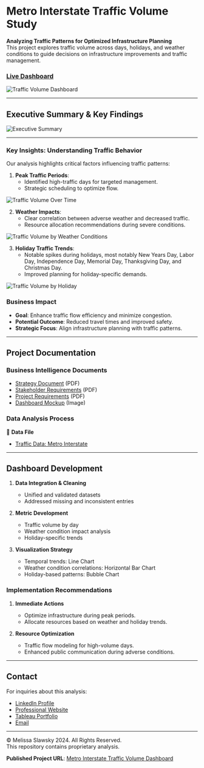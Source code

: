 # Metro Interstate Traffic Volume Study

**Analyzing Traffic Patterns for Optimized Infrastructure Planning**  
This project explores traffic volume across days, holidays, and weather conditions to guide decisions on infrastructure improvements and traffic management.

### [Live Dashboard](https://public.tableau.com/views/TrafficVolume-HighwayInfrastructureStudy/TrafficVolumevs_WeatherConditions?:language=en-US&:sid=&:redirect=auth&:display_count=n&:origin=viz_share_link)

![Traffic Volume Dashboard](dashboard-traffic-volume-analysis.png)

---

## Executive Summary & Key Findings
![Executive Summary](traffic-volume-executive-summary.png)

---

### Key Insights: Understanding Traffic Behavior

Our analysis highlights critical factors influencing traffic patterns:

1. **Peak Traffic Periods**:
   - Identified high-traffic days for targeted management.
   - Strategic scheduling to optimize flow.

![Traffic Volume Over Time](traffic-volume-over-time-vis.png)


2. **Weather Impacts**:
   - Clear correlation between adverse weather and decreased traffic.
   - Resource allocation recommendations during severe conditions.
  
![Traffic Volume by Weather Conditions](traffic-volume-weather-conditions-vis.png)


3. **Holiday Traffic Trends**:
   - Notable spikes during holidays, most notably New Years Day, Labor Day, Independence Day, Memorial Day, Thanksgiving Day, and Christmas Day.
   - Improved planning for holiday-specific demands.

![Traffic Volume by Holiday](traffic-volume-by-holiday-vis.png)

### Business Impact
- **Goal**: Enhance traffic flow efficiency and minimize congestion.
- **Potential Outcome**: Reduced travel times and improved safety.
- **Strategic Focus**: Align infrastructure planning with traffic patterns.

---

## Project Documentation

### Business Intelligence Documents
- [Strategy Document](https://github.com/mslawsky/traffic-volume-study/raw/main/path/to/strategy-document-traffic-volume.pdf) (PDF)
- [Stakeholder Requirements](https://github.com/mslawsky/traffic-volume-study/raw/to/main/path/stakeholder-requirements-traffic-volume.pdf) (PDF)
- [Project Requirements](https://github.com/mslawsky/traffic-volume-study/raw/main/path/to/project-requirements-traffic-volume.pdf) (PDF)
- [Dashboard Mockup](https://github.com/mslawsky/traffic-volume-study/raw/main/path/to/traffic-volume-mockup.png) (Image)

### Data Analysis Process

📂 **Data File**  
- [Traffic Data: Metro Interstate](https://github.com/mslawsky/traffic-volume-study/raw/main/path/to/metro-interstate-traffic-volume.csv)

---

## Dashboard Development

1. **Data Integration & Cleaning**
   - Unified and validated datasets
   - Addressed missing and inconsistent entries

2. **Metric Development**
   - Traffic volume by day
   - Weather condition impact analysis
   - Holiday-specific trends

3. **Visualization Strategy**
   - Temporal trends: Line Chart
   - Weather condition correlations: Horizontal Bar Chart
   - Holiday-based patterns: Bubble Chart

### Implementation Recommendations

1. **Immediate Actions**
   - Optimize infrastructure during peak periods.
   - Allocate resources based on weather and holiday trends.

2. **Resource Optimization**
   - Traffic flow modeling for high-volume days.
   - Enhanced public communication during adverse conditions.

---

## Contact

For inquiries about this analysis:
- [LinkedIn Profile](https://www.linkedin.com/in/melissaslawsky/)
- [Professional Website](https://melissaslawsky.com/client-results/)
- [Tableau Portfolio](https://public.tableau.com/app/profile/melissa.slawsky1925/vizzes)
- [Email](mailto:melissa@melissaslawsky.com)

---

© Melissa Slawsky 2024. All Rights Reserved.  
This repository contains proprietary analysis.

**Published Project URL**: [Metro Interstate Traffic Volume Dashboard](https://public.tableau.com/views/TrafficVolume-HighwayInfrastructureStudy/TrafficVolumevs_WeatherConditions?:language=en-US&:sid=&:redirect=auth&:display_count=n&:origin=viz_share_link)
